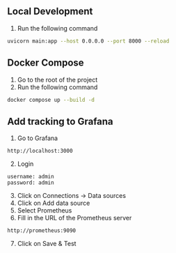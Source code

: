 ## Local Development

1. Run the following command

````bash
uvicorn main:app --host 0.0.0.0 --port 8000 --reload
````

## Docker Compose

1. Go to the root of the project
2. Run the following command

````bash
docker compose up --build -d
````

## Add tracking to Grafana

1. Go to Grafana

````text
http://localhost:3000
````

2. Login

````text
username: admin
password: admin
````

3. Click on Connections -> Data sources
4. Click on Add data source
5. Select Prometheus
6. Fill in the URL of the Prometheus server

````text
http://prometheus:9090
````

7. Click on Save & Test